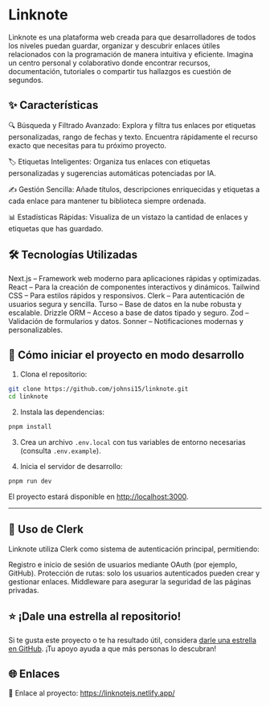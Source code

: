 # Linknote

Linknote es una plataforma web creada para que desarrolladores de todos los niveles puedan guardar, organizar y descubrir enlaces útiles relacionados con la programación de manera intuitiva y eficiente. Imagina un centro personal y colaborativo donde encontrar recursos, documentación, tutoriales o compartir tus hallazgos es cuestión de segundos.

## ✨ Características

🔍 Búsqueda y Filtrado Avanzado: Explora y filtra tus enlaces por etiquetas personalizadas, rango de fechas y texto. Encuentra rápidamente el recurso exacto que necesitas para tu próximo proyecto.

🏷️ Etiquetas Inteligentes: Organiza tus enlaces con etiquetas personalizadas y sugerencias automáticas potenciadas por IA.

✍️ Gestión Sencilla: Añade títulos, descripciones enriquecidas y etiquetas a cada enlace para mantener tu biblioteca siempre ordenada.

📊 Estadísticas Rápidas: Visualiza de un vistazo la cantidad de enlaces y etiquetas que has guardado.

## 🛠️ Tecnologías Utilizadas

Next.js – Framework web moderno para aplicaciones rápidas y optimizadas.
React – Para la creación de componentes interactivos y dinámicos.
Tailwind CSS – Para estilos rápidos y responsivos.
Clerk – Para autenticación de usuarios segura y sencilla.
Turso – Base de datos en la nube robusta y escalable.
Drizzle ORM – Acceso a base de datos tipado y seguro.
Zod – Validación de formularios y datos.
Sonner – Notificaciones modernas y personalizables.

## 🚀 Cómo iniciar el proyecto en modo desarrollo

1. Clona el repositorio:
```bash
git clone https://github.com/johnsi15/linknote.git
cd linknote
```

2. Instala las dependencias:
```bash
pnpm install
```

3. Crea un archivo `.env.local` con tus variables de entorno necesarias (consulta `.env.example`).

4. Inicia el servidor de desarrollo:
```bash
pnpm run dev
```

El proyecto estará disponible en [http://localhost:3000](http://localhost:3000).

---

## 🔐 Uso de Clerk 

Linknote utiliza Clerk como sistema de autenticación principal, permitiendo:

Registro e inicio de sesión de usuarios mediante OAuth (por ejemplo, GitHub).
Protección de rutas: solo los usuarios autenticados pueden crear y gestionar enlaces.
Middleware para asegurar la seguridad de las páginas privadas.

## ⭐ ¡Dale una estrella al repositorio!

Si te gusta este proyecto o te ha resultado útil, considera [darle una estrella en GitHub](https://github.com/johnsi15/linknote). ¡Tu apoyo ayuda a que más personas lo descubran!

## 🌐 Enlaces

🔗 Enlace al proyecto: https://linknotejs.netlify.app/